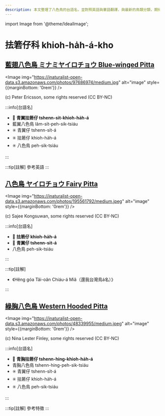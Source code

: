 ```yaml
---
description: 本文整理了八色鳥的台語名，並對照英語與華語翻譯，與最新的鳥類分類，期待能夠供未來的台語鳥類圖鑑當作參考
---
```


import Image from '@theme/IdealImage';

# 抾箬仔科 khioh-ha̍h-á-kho

## [藍翅八色鳥 ミナミヤイロチョウ Blue-winged Pitta](https://ebird.org/species/blwpit1)

<Image img="https://inaturalist-open-data.s3.amazonaws.com/photos/97686974/medium.jpg" alt="image" style={{marginBottom: '0rem'}} />

<p className="image-caption">
(c) Peter Ericsson, some rights reserved (CC BY-NC)
</p>

:::info[台語名]

- 🎯 **青翼抾箬仔 tshenn-si̍t-khioh-ha̍h-á**
- 藍翼八色鳥 lâm-si̍t-peh-sik-tsiáu
- ✳️ 青翼仔 tshenn-si̍t-á
- ✳️ 抾箬仔 khioh-ha̍h-á
- ✳️ 八色鳥 peh-sik-tsiáu

:::

:::tip[註解]
參考英語
:::

## [八色鳥 ヤイロチョウ Fairy Pitta](https://ebird.org/species/faipit1)

<Image img="https://inaturalist-open-data.s3.amazonaws.com/photos/195561792/medium.jpeg" alt="image" style={{marginBottom: '0rem'}} />

<p className="image-caption">
(c) Sajee Kongsuwan, some rights reserved (CC BY-NC)
</p>

:::info[台語名]

- 🎯 **抾箬仔 khioh-ha̍h-á**
- 🎯 **青翼仔 tshenn-si̍t-á**
- 八色鳥 peh-sik-tsiáu

:::

:::tip[註解]

- 《Hêng góa Tâi-oân Chiáu-á Miâ（還我台灣鳥á名）》

:::

## [綠胸八色鳥 Western Hooded Pitta](https://ebird.org/species/wehpit1)

<Image img="https://inaturalist-open-data.s3.amazonaws.com/photos/48339955/medium.jpeg" alt="image" style={{marginBottom: '0rem'}} />

<p className="image-caption">
(c) Nina Lester Finley, some rights reserved (CC BY-NC)
</p>

:::info[台語名]

- 🎯 **青胸抾箬仔 tshenn-hing-khioh-ha̍h-á**
- 青胸八色鳥 tshenn-hing-peh-sik-tsiáu
- ✳️ 青翼仔 tshenn-si̍t-á
- ✳️ 抾箬仔 khioh-ha̍h-á
- ✳️ 八色鳥 peh-sik-tsiáu

:::

:::tip[註解]
參考特徵
:::
